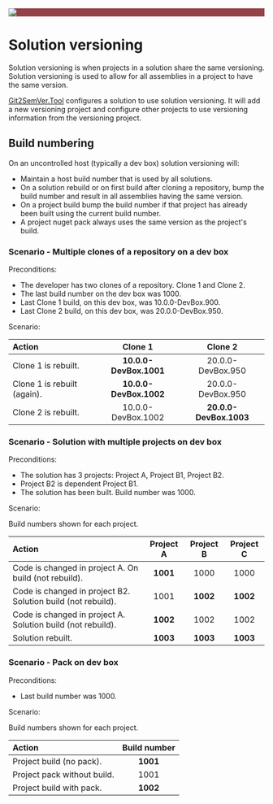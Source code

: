 ﻿---
uid: solution-versioning
---

<div style="background-color:#944248;padding:0px;margin-bottom:0.5em">
  <img src="https://noetictools.github.io/Git2SemVer.MSBuild/Images/Git2SemVer_banner_840x70.png"/>
</div>

# Solution versioning

Solution versioning is when projects in a solution share the same versioning.
Solution versioning is used to allow for all assemblies in a project to have the same version.

[Git2SemVer.Tool](xref:git2semver-tool) configures a solution to use solution versioning.
It will add a new versioning project and configure other projects to use versioning information from the versioning project.

## Build numbering

On an uncontrolled host (typically a dev box) solution versioning will:

* Maintain a host build number that is used by all solutions.
* On a solution rebuild or on first build after cloning a repository, 
bump the build number and result in all assemblies having the same version.
* On a project build bump the build number if that project has already been built using the current build number.
* A project nuget pack always uses the same version as the project's build.

### Scenario - Multiple clones of a repository on a dev box

Preconditions: 

* The developer has two clones of a repository. Clone 1 and Clone 2.
* The last build number on the dev box was 1000.
* Last Clone 1 build, on this dev box, was 10.0.0-DevBox.900.
* Last Clone 2 build, on this dev box, was 20.0.0-DevBox.950.

Scenario:

| Action                              | Clone 1                | Clone 2 |
|:--                                  | :---:                  | :---:     |
| Clone 1 is rebuilt.                 | **10.0.0-DevBox.1001** | 20.0.0-DevBox.950  |
| Clone 1 is rebuilt (again).         | **10.0.0-DevBox.1002** | 20.0.0-DevBox.950  |
| Clone 2 is rebuilt.                 | 10.0.0-DevBox.1002     | **20.0.0-DevBox.1003** |


### Scenario - Solution with multiple projects on dev box

Preconditions: 

* The solution has 3 projects: Project A, Project B1, Project B2.
* Project B2 is dependent Project B1.
* The solution has been built. Build number was 1000.

Scenario:

Build numbers shown for each project.

| Action                                                    | Project A | Project B | Project C |
|:--                                                        | :---:     | :---:     | :---:     |
| Code is changed in project A. On build (not rebuild).        | **1001** | 1000     | 1000     |
| Code is changed in project B2. Solution build (not rebuild). | 1001     | **1002** | **1002** |
| Code is changed in project A. Solution build (not rebuild).  | **1002** | 1002     | 1002     |
| Solution rebuilt.                                            | **1003** | **1003** | **1003** |


### Scenario - Pack on dev box

Preconditions: 

* Last build number was 1000.

Scenario:

Build numbers shown for each project.

| Action                                                    | Build number |
|:--                                                        | :---:        |
| Project build (no pack).                                  | **1001**     |
| Project pack without build.                               | 1001         |
| Project build with pack.                                  | **1002**     |






